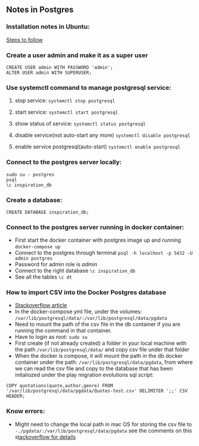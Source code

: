 ## Notes in Postgres

### Installation notes in Ubuntu:

[Steps to follow](https://www.digitalocean.com/community/tutorials/how-to-install-postgresql-on-ubuntu-20-04-quickstart)

### Create a user admin and make it as a super user
```
CREATE USER admin WITH PASSWORD 'admin';
ALTER USER admin WITH SUPERUSER;
```

### Use systemctl command to manage postgresql service:
1. stop service:
`systemctl stop postgresql`

2. start service:
`systemctl start postgresql`

3. show status of service:
`systemctl status postgresql`

4. disable service(not auto-start any more)
`systemctl disable postgresql`

5. enable service postgresql(auto-start)
`systemctl enable postgresql`

### Connect to the postgres server locally:
```
sudo su - postgres
psql
\c inspiration_db 
```

### Create a database:
```
CREATE DATABASE inspiration_db;
```

### Connect to the postgres server running in docker container:
- First start the docker container with postgres image up and running
`docker-compose up`
- Connect to the postgres through terminal
`psql -h localhost -p 5432 -U  admin postgres`
- Password for admin role is *admin*
- Connect to the right database
`\c inspiration_db`
- See all the tables 
`\c dt`


### How to import CSV into the Docker Postgres database
- [Stackoverflow article](https://stackoverflow.com/questions/46849539/how-can-i-set-path-to-load-data-from-csv-file-into-postgresql-database-in-docker)
- In the docker-compose yml file, under the volumes:
`/var/lib/postgresql/data/:/var/lib/postgresql/data/pgdata`
- Need to mount the path of the csv file in the db container if you are running the command in that container.
- Have to login as root: `sudo su`
- First create (if not already created) a folder in your local machine with the path 
`/var/lib/postgresql/data/` and copy csv file under that folder 
- When the docker is compose, it will mount the path in the db docker container under the path: `/var/lib/postgresql/data/pgdata`, from where we can read the csv file and copy to the database that has been initaliozed under the play migration evolutions sql script: 
```
COPY quotations(quote,author,genre) FROM '/var/lib/postgresql/data/pgdata/Quotes-test.csv' DELIMITER ';;' CSV HEADER;
```

### Know errors:
- Might need to change the local path in mac OS for storing the csv file to `-./pgdata/:/var/lib/postgresql/data/pgdata` see the comments on this s[tackoverflow for details](https://stackoverflow.com/questions/46849539/how-can-i-set-path-to-load-data-from-csv-file-into-postgresql-database-in-docker)
